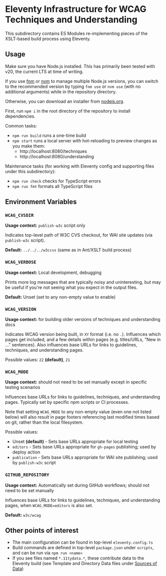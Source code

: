 # Eleventy Infrastructure for WCAG Techniques and Understanding

This subdirectory contains ES Modules re-implementing pieces of the
XSLT-based build process using Eleventy.

## Usage

Make sure you have Node.js installed. This has primarily been tested with v20,
the current LTS at time of writing.

If you use [fnm](https://github.com/Schniz/fnm) or [nvm](https://github.com/nvm-sh/nvm) to manage multiple Node.js versions,
you can switch to the recommended version by typing `fnm use` or `nvm use`
(with no additional arguments) while in the repository directory.

Otherwise, you can download an installer from [nodejs.org](https://nodejs.org/).

First, run `npm i` in the root directory of the repository to install dependencies.

Common tasks:

- `npm run build` runs a one-time build
- `npm start` runs a local server with hot-reloading to preview changes as you make them:
  - http://localhost:8080/techniques
  - http://localhost:8080/understanding

Maintenance tasks (for working with Eleventy config and supporting files under this subdirectory):

- `npm run check` checks for TypeScript errors
- `npm run fmt` formats all TypeScript files

## Environment Variables

### `WCAG_CVSDIR`

**Usage context:** `publish-w3c` script only

Indicates top-level path of W3C CVS checkout, for WAI site updates (via `publish-w3c` script).

**Default:** `../../../w3ccvs` (same as in Ant/XSLT build process)

### `WCAG_VERBOSE`

**Usage context:** Local development, debugging

Prints more log messages that are typically noisy and uninteresting,
but may be useful if you're not seeing what you expect in the output files.

**Default:** Unset (set to any non-empty value to enable)

### `WCAG_VERSION`

**Usage context:** for building older versions of techniques and understanding docs

Indicates WCAG version being built, in `XY` format (i.e. no `.`).
Influences which pages get included, and a few details within pages
(e.g. titles/URLs, "New in ..." sentences).
Also influences base URLs for links to guidelines, techniques, and understanding pages.

Possible values: `22` **(default)**, `21`

### `WCAG_MODE`

**Usage context:** should not need to be set manually except in specific testing scenarios

Influences base URLs for links to guidelines, techniques, and understanding pages.
Typically set by specific npm scripts or CI processes.

Note that setting `WCAG_MODE` to any non-empty value (even one not listed below) will also result
in page footers referencing last modified times based on git, rather than the local filesystem.

Possible values:

- Unset **(default)** - Sets base URLs appropriate for local testing
- `editors` - Sets base URLs appropriate for `gh-pages` publishing; used by deploy action
- `publication` - Sets base URLs appropriate for WAI site publishing; used by `publish-w3c` script

### `GITHUB_REPOSITORY`

**Usage context:** Automatically set during GitHub workflows; should not need to be set manually

Influences base URLs for links to guidelines, techniques, and understanding pages,
when `WCAG_MODE=editors` is also set.

**Default:** `w3c/wcag`

## Other points of interest

- The main configuration can be found in top-level `eleventy.config.ts`
- Build commands are defined in top-level `package.json` under `scripts`,
  and can be run via `npm run <name>`
- If you see files named `*.11tydata.*`, these contribute data to the Eleventy build
  (see Template and Directory Data files under
  [Sources of Data](https://www.11ty.dev/docs/data/#sources-of-data))
